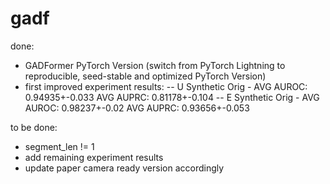 # gadf

done:

- GADFormer PyTorch Version (switch from PyTorch Lightning to reproducible, seed-stable and optimized PyTorch Version)
- first improved experiment results:
-- U Synthetic Orig - AVG AUROC: 0.94935+-0.033 AVG AUPRC: 0.81178+-0.104
-- E Synthetic Orig - AVG AUROC: 0.98237+-0.02  AVG AUPRC: 0.93656+-0.053

to be done:

- segment_len != 1
- add remaining experiment results
- update paper camera ready version accordingly

